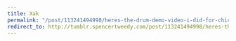 ```yaml
---
title: Xak
permalink: "/post/113241494998/heres-the-drum-demo-video-i-did-for-chicago-drum"
redirect_to: http://tumblr.spencertweedy.com/post/113241494998/heres-the-drum-demo-video-i-did-for-chicago-drum
---
```


